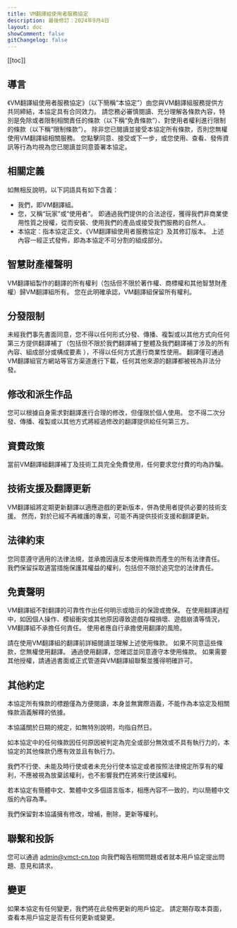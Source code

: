 ```yaml
---
title: VM翻譯組使用者服務協定
description: 最後修訂：2024年9月4日
layout: doc
showComment: false
gitChangelog: false
---
```


[[toc]]

## 導言

《VM翻譯組使用者服務協定》（以下簡稱“本協定”）由您與VM翻譯組服務提供方共同締結，本協定具有合同效力。 請您務必審慎閱讀、充分理解各條款內容，特別是免除或者限制相關責任的條款（以下稱“免責條款”）、對使用者權利進行限制的條款（以下稱“限制條款”）。
除非您已閱讀並接受本協定所有條款，否則您無權使用VM翻譯組相關服務。 您點擊同意、接受或下一步，或您使用、查看、發佈資訊等行為均視為您已閱讀並同意簽署本協定。

## 相關定義

如無相反說明，以下詞語具有如下含義：

- 我們，即VM翻譯組。
- 您，又稱“玩家”或“使用者”。 即通過我們提供的合法途徑，獲得我們非商業使用性質之授權，從而安裝、使用我們的產品或接受我們服務的自然人。
- 本協定：指本協定正文、《VM翻譯組使用者服務協定》及其修訂版本。 上述內容一經正式發佈，即為本協定不可分割的組成部分。

## 智慧財產權聲明

VM翻譯組製作的翻譯的所有權利（包括但不限於著作權、商標權和其他智慧財產權）歸VM翻譯組所有。 您在此明確承認，VM翻譯組保留所有權利。

## 分發限制

未經我們事先書面同意，您不得以任何形式分發、傳播、複製或以其他方式向任何第三方提供翻譯補丁（包括但不限於我們翻譯補丁整體及我們翻譯補丁涉及的所有內容、組成部分或構成要素 ），不得以任何方式進行商業性使用。 翻譯僅可通過VM翻譯組官方網站等官方渠道進行下載，任何其他來源的翻譯都被視為非法分發。

## 修改和派生作品

您可以根據自身需求對翻譯進行合理的修改，但僅限於個人使用。 您不得二次分發、傳播、複製或以其他方式將經過修改的翻譯提供給任何第三方。

## 資費政策

當前VM翻譯組翻譯補丁及技術工具完全免費使用，任何要求您付費的均為詐騙。

## 技術支援及翻譯更新

VM翻譯組將定期更新翻譯以適應遊戲的更新版本，併為使用者提供必要的技術支援。 然而，對於已經不再維護的專案，可能不再提供技術支援和翻譯更新。

## 法律約束

您同意遵守適用的法律法規，並承擔因違反本使用條款而產生的所有法律責任。 我們保留採取適當措施保護其權益的權利，包括但不限於追究您的法律責任。

## 免責聲明

VM翻譯組不對翻譯的可靠性作出任何明示或暗示的保證或擔保。 在使用翻譯過程中，如因個人操作、模組衝突或其他原因導致遊戲存檔損壞、遊戲崩潰等情況，VM翻譯組不承擔任何責任。 使用者應自行承擔使用翻譯的風險。

請在使用VM翻譯組的翻譯前詳細閱讀並理解上述使用條款。 如果不同意這些條款，您無權使用翻譯。 通過使用翻譯，您確認並同意遵守本使用條款。 如果需要其他授權，請通過書面或正式管道與VM翻譯組聯繫並獲得明確許可。

## 其他約定

本協定所有條款的標題僅為方便閱讀，本身並無實際涵義，不能作為本協定及相關條款涵義解釋的依據。

本協議關於日期的規定，如無特別說明，均指自然日。

如本協定中的任何條款因任何原因被判定為完全或部分無效或不具有執行力的，本協定的其他條款仍應有效並且有執行力。

我們不行使、未能及時行使或者未充分行使本協定或者按照法律規定所享有的權利，不應被視為放棄該權利，也不影響我們在將來行使該權利。

若本協定有簡體中文、繁體中文多個語言版本，相應內容不一致的，均以簡體中文版的內容為準。

我們保留對本協議擁有修改，增補，刪除，更新等權利。

## 聯繫和投訴

您可以通過 [admin@vmct-cn.top](mailto:admin@vmct-cn.top) 向我們報告相關問題或者就本用戶協定提出問題、意見和請求。

## 變更

如果本協定有任何變更，我們將在此發佈更新的用戶協定。 請定期存取本頁面，查看本用戶協定是否有任何更新或變更。
